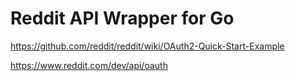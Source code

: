 # Reddit API Wrapper for Go

https://github.com/reddit/reddit/wiki/OAuth2-Quick-Start-Example

https://www.reddit.com/dev/api/oauth

